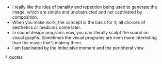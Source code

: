  - I really like the idea of banality and repetition being used to generate the image, which are simple and unobstructed and not captivated by composition.
 - When you make work, the concept is the basis for it; all choices of aesthetics or mediums come later.
 - In sound design programs now, you can literally sculpt the sound on visual graphs. Sometimes the visual programs are even more interesting than the music that’s making them.
 - I am fascinated by the indecisive moment and the peripheral view.

4 quotes